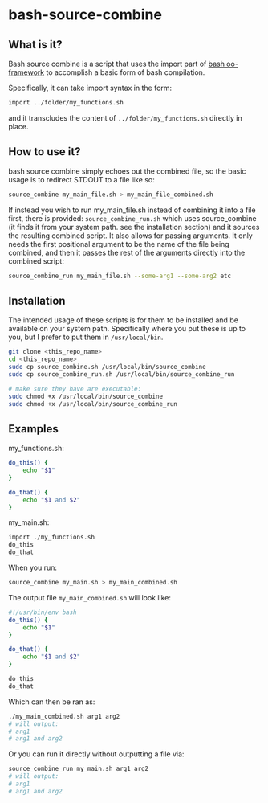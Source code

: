 # bash-source-combine

## What is it?

Bash source combine is a script that uses the import part of [bash oo-framework](https://github.com/niieani/bash-oo-framework) to accomplish a basic form of bash compilation.

Specifically, it can take import syntax in the form:

```sh
import ../folder/my_functions.sh
```

and it transcludes the content of `../folder/my_functions.sh` directly in place.


## How to use it?

bash source combine simply echoes out the combined file, so the basic usage is to redirect STDOUT to a file like so:

```sh
source_combine my_main_file.sh > my_main_file_combined.sh
```

If instead you wish to run my_main_file.sh instead of combining it into a file first, there is provided: `source_combine_run.sh` which uses source_combine (it finds it from your system path. see the installation section) and it sources the resulting combined script. It also allows for passing arguments. It only needs the first positional argument to be the name of the file being combined, and then it passes the rest of the arguments directly into the combined script:

```sh
source_combine_run my_main_file.sh --some-arg1 --some-arg2 etc
```

## Installation

The intended usage of these scripts is for them to be installed and be available on your system path. Specifically where you put these is up to you, but I prefer to put them in `/usr/local/bin`.

```sh
git clone <this_repo_name>
cd <this_repo_name>
sudo cp source_combine.sh /usr/local/bin/source_combine
sudo cp source_combine_run.sh /usr/local/bin/source_combine_run

# make sure they have are executable:
sudo chmod +x /usr/local/bin/source_combine
sudo chmod +x /usr/local/bin/source_combine_run
```


## Examples

my_functions.sh:

```sh
do_this() {
    echo "$1"
}

do_that() {
    echo "$1 and $2"
}
```

my_main.sh:

```sh
import ./my_functions.sh
do_this
do_that
```

When you run:
```sh
source_combine my_main.sh > my_main_combined.sh
```

The output file `my_main_combined.sh` will look like:

```sh
#!/usr/bin/env bash
do_this() {
    echo "$1"
}

do_that() {
    echo "$1 and $2"
}

do_this
do_that
```

Which can then be ran as:

```sh
./my_main_combined.sh arg1 arg2
# will output:
# arg1
# arg1 and arg2
```

Or you can run it directly without outputting a file via:

```sh
source_combine_run my_main.sh arg1 arg2
# will output:
# arg1
# arg1 and arg2
```
